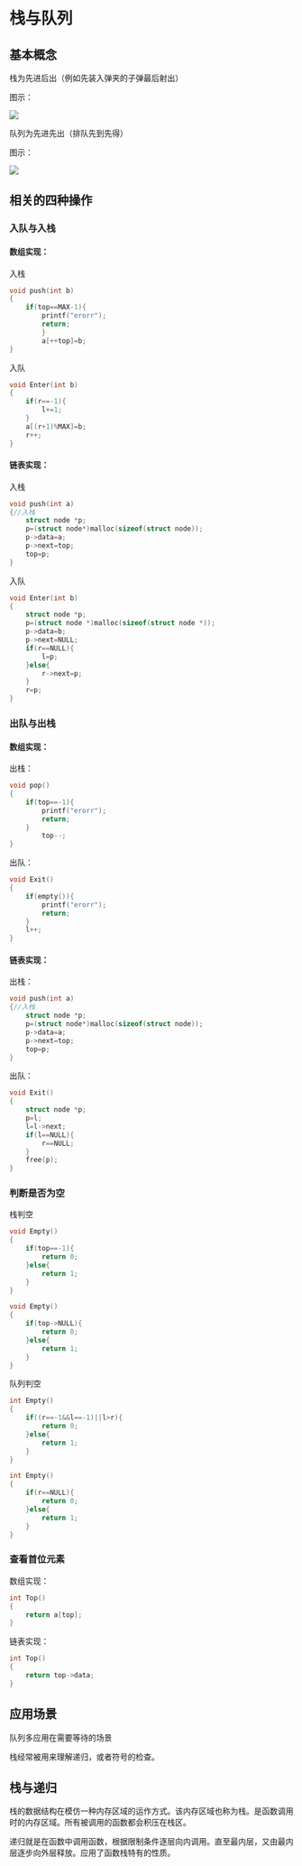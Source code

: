 # 栈与队列

## 基本概念

栈为先进后出（例如先装入弹夹的子弹最后射出）

图示：

![](/home/wlx/图片/博客用图/栈概念.png)

队列为先进先出（排队先到先得）

图示：

![](/home/wlx/图片/博客用图/队列概念.png)

## 相关的四种操作

### 入队与入栈

#### 数组实现：

入栈

```c
void push(int b)
{
    if(top==MAX-1){
        printf("erorr");
        return;
        }
        a[++top]=b;
}
```

入队

```c
void Enter(int b)
{
    if(r==-1){
        l+=1;
    }
    a[(r+1)%MAX]=b;
    r++;
}
```

#### 链表实现：

入栈

```c
void push(int a)
{//入栈
    struct node *p;
    p=(struct node*)malloc(sizeof(struct node));
    p->data=a;
    p->next=top;
    top=p;
}
```

入队

```c
void Enter(int b)
{
    struct node *p;
    p=(struct node *)malloc(sizeof(struct node *));
    p->data=b;
    p->next=NULL;
    if(r==NULL){
        l=p;
    }else{
        r->next=p;
    }
    r=p;
}
```

### 出队与出栈

#### 数组实现：

出栈：

```c
void pop()
{
    if(top==-1){
        printf("erorr");
        return;
    }
        top--;
}
```

出队：

```c
void Exit()
{
    if(empty()){
        printf("erorr");
        return;
    }
    l++;
}
```

#### 链表实现：

出栈：

```c
void push(int a)
{//入栈
    struct node *p;
    p=(struct node*)malloc(sizeof(struct node));
    p->data=a;
    p->next=top;
    top=p;
}
```

出队：

```c
void Exit()
{
    struct node *p;
    p=l;
    l=l->next;
    if(l==NULL){
        r==NULL;
    }
    free(p);
}
```



### 判断是否为空

栈判空

```c
void Empty()
{
	if(top==-1){
		return 0;
	}else{
		return 1;
	}
}
```



```c
void Empty()
{
    if(top->NULL){
        return 0;
    }else{
        return 1;
    }
}
```

队列判空

```c
int Empty()
{
    if((r==-1&&l==-1)||l>r){
        return 0;
    }else{
        return 1;
    }
}
```



```c
int Empty()
{
    if(r==NULL){
        return 0;
    }else{
        return 1;
    }
}
```



### 查看首位元素

数组实现：

```c
int Top()
{
    return a[top];
}
```

链表实现：

```c
int Top()
{
    return top->data;
}
```



## 应用场景

队列多应用在需要等待的场景

栈经常被用来理解递归，或者符号的检查。

## 栈与递归

栈的数据结构在模仿一种内存区域的运作方式。该内存区域也称为栈。是函数调用时的内存区域。所有被调用的函数都会积压在栈区。

递归就是在函数中调用函数，根据限制条件逐层向内调用。直至最内层，又由最内层逐步向外层释放。应用了函数栈特有的性质。